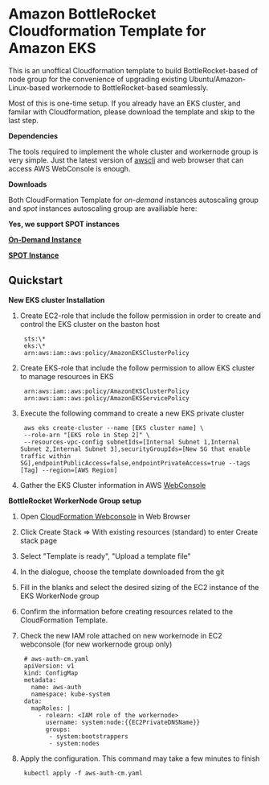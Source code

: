 # **Amazon BottleRocket Cloudformation Template for Amazon EKS** #



This is an unoffical Cloudformation template to build BottleRocket-based of node group for the convenience of upgrading existing Ubuntu/Amazon-Linux-based workernode to BottleRocket-based seamlessly. 

Most of this is one-time setup. If you already have an EKS cluster, and familar with Cloudformation, please download the template and skip to the last step.


**Dependencies**

The tools required to implement the whole cluster and workernode group is very simple. Just the latest version of [awscli](https://aws.amazon.com/cli/) and web browser that can access AWS WebConsole is enough. 


**Downloads** 

Both CloudFormation Template for *on-demand* instances autoscaling group and *spot* instances autoscaling group are availiable here: 

**Yes, we support SPOT instances**

**[On-Demand Instance](https://raw.githubusercontent.com/jeanbaptisteng/bottlerocket-cloudformation/master/bottlerocket.yaml)**
 
**[SPOT Instance](https://raw.githubusercontent.com/jeanbaptisteng/bottlerocket-cloudformation/master/bottlerocket-spot.yaml)**


## **Quickstart** ##
**New EKS cluster Installation**

1. Create EC2-role that include the follow permission in order to create and control the EKS cluster on the baston host

		sts:\*
		eks:\*
		arn:aws:iam::aws:policy/AmazonEKSClusterPolicy



2. Create EKS-role that include the follow permission to allow EKS cluster to manage resources in EKS

		arn:aws:iam::aws:policy/AmazonEKSClusterPolicy
		arn:aws:iam::aws:policy/AmazonEKSServicePolicy

3. Execute the following command to create a new EKS private cluster

		aws eks create-cluster --name [EKS cluster name] \ 
		--role-arn "[EKS role in Step 2]" \
		--resources-vpc-config subnetIds=[Internal Subnet 1,Internal Subnet 2,Internal Subnet 3],securityGroupIds=[New SG that enable traffic within SG],endpointPublicAccess=false,endpointPrivateAccess=true --tags [Tag] --region=[AWS Region]

4. Gather the EKS Cluster information in AWS [WebConsole](https://console.aws.amazon.com/eks/home)



**BottleRocket WorkerNode Group setup**

1. Open [CloudFormation Webconsole](https://console.aws.amazon.com/cloudformation/) in Web Browser

2. Click Create Stack =>  With existing resources (standard) to enter Create stack page

3. Select "Template is ready", "Upload a template file" 


4. In the dialogue, choose the template downloaded from the git

5. Fill in the blanks and select the desired sizing of the EC2 instance of the EKS WorkerNode group

6. Confirm the information before creating resources related to the CloudFormation Template. 

7. Check the new IAM role attached on new workernode in EC2 webconsole (for new workernode group only)


		# aws-auth-cm.yaml
		apiVersion: v1
		kind: ConfigMap
		metadata:
		  name: aws-auth
		  namespace: kube-system
		data:
	  	  mapRoles: |
    		- rolearn: <IAM role of the workernode>
      		  username: system:node:{{EC2PrivateDNSName}}
      		  groups:
        	   - system:bootstrappers
        	   - system:nodes

8. Apply the configuration. This command may take a few minutes to finish

		kubectl apply -f aws-auth-cm.yaml


